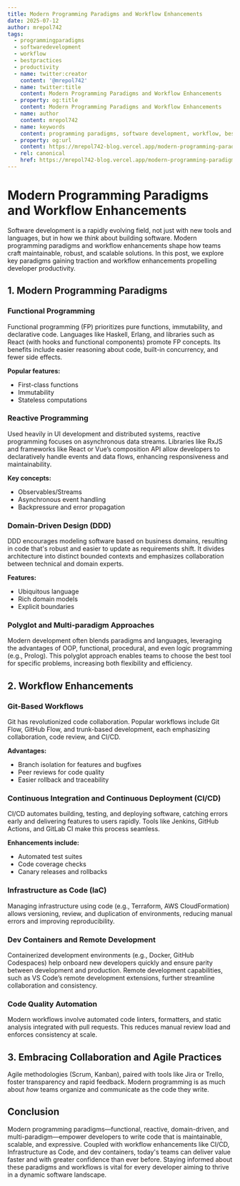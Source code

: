 ```yaml
---
title: Modern Programming Paradigms and Workflow Enhancements
date: 2025-07-12
author: mrepol742
tags:
  - programmingparadigms
  - softwaredevelopment
  - workflow
  - bestpractices
  - productivity
  - name: twitter:creator
    content: '@mrepol742'
  - name: twitter:title
    content: Modern Programming Paradigms and Workflow Enhancements
  - property: og:title
    content: Modern Programming Paradigms and Workflow Enhancements
  - name: author
    content: mrepol742
  - name: keywords
    content: programming paradigms, software development, workflow, best practices, productivity
  - property: og:url
    content: https://mrepol742-blog.vercel.app/modern-programming-paradigms-and-workflow-enhancements/
  - rel: canonical
    href: https://mrepol742-blog.vercel.app/modern-programming-paradigms-and-workflow-enhancements/
---
```


# Modern Programming Paradigms and Workflow Enhancements

Software development is a rapidly evolving field, not just with new tools and languages, but in how we *think* about building software. Modern programming paradigms and workflow enhancements shape how teams craft maintainable, robust, and scalable solutions. In this post, we explore key paradigms gaining traction and workflow enhancements propelling developer productivity.

## 1. Modern Programming Paradigms

### Functional Programming
Functional programming (FP) prioritizes pure functions, immutability, and declarative code. Languages like Haskell, Erlang, and libraries such as React (with hooks and functional components) promote FP concepts. Its benefits include easier reasoning about code, built-in concurrency, and fewer side effects.

**Popular features:**
- First-class functions
- Immutability
- Stateless computations

### Reactive Programming
Used heavily in UI development and distributed systems, reactive programming focuses on asynchronous data streams. Libraries like RxJS and frameworks like React or Vue’s composition API allow developers to declaratively handle events and data flows, enhancing responsiveness and maintainability.

**Key concepts:**
- Observables/Streams
- Asynchronous event handling
- Backpressure and error propagation

### Domain-Driven Design (DDD)
DDD encourages modeling software based on business domains, resulting in code that's robust and easier to update as requirements shift. It divides architecture into distinct bounded contexts and emphasizes collaboration between technical and domain experts.

**Features:**
- Ubiquitous language
- Rich domain models
- Explicit boundaries

### Polyglot and Multi-paradigm Approaches
Modern development often blends paradigms and languages, leveraging the advantages of OOP, functional, procedural, and even logic programming (e.g., Prolog). This polyglot approach enables teams to choose the best tool for specific problems, increasing both flexibility and efficiency.

## 2. Workflow Enhancements

### Git-Based Workflows
Git has revolutionized code collaboration. Popular workflows include Git Flow, GitHub Flow, and trunk-based development, each emphasizing collaboration, code review, and CI/CD.

**Advantages:**
- Branch isolation for features and bugfixes
- Peer reviews for code quality
- Easier rollback and traceability

### Continuous Integration and Continuous Deployment (CI/CD)
CI/CD automates building, testing, and deploying software, catching errors early and delivering features to users rapidly. Tools like Jenkins, GitHub Actions, and GitLab CI make this process seamless.

**Enhancements include:**
- Automated test suites
- Code coverage checks
- Canary releases and rollbacks

### Infrastructure as Code (IaC)
Managing infrastructure using code (e.g., Terraform, AWS CloudFormation) allows versioning, review, and duplication of environments, reducing manual errors and improving reproducibility.

### Dev Containers and Remote Development
Containerized development environments (e.g., Docker, GitHub Codespaces) help onboard new developers quickly and ensure parity between development and production. Remote development capabilities, such as VS Code’s remote development extensions, further streamline collaboration and consistency.

### Code Quality Automation
Modern workflows involve automated code linters, formatters, and static analysis integrated with pull requests. This reduces manual review load and enforces consistency at scale.

## 3. Embracing Collaboration and Agile Practices

Agile methodologies (Scrum, Kanban), paired with tools like Jira or Trello, foster transparency and rapid feedback. Modern programming is as much about *how* teams organize and communicate as the code they write.

## Conclusion
Modern programming paradigms—functional, reactive, domain-driven, and multi-paradigm—empower developers to write code that is maintainable, scalable, and expressive. Coupled with workflow enhancements like CI/CD, Infrastructure as Code, and dev containers, today's teams can deliver value faster and with greater confidence than ever before. Staying informed about these paradigms and workflows is vital for every developer aiming to thrive in a dynamic software landscape.
